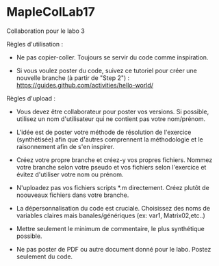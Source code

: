 # MapleColLab17

Collaboration pour le labo 3

Règles d'utilisation :

  - Ne pas copier-coller. Toujours se servir du code comme inspiration.

  - Si vous voulez poster du code, suivez ce tutoriel pour créer une nouvelle branche (à partir de "Step 2") : https://guides.github.com/activities/hello-world/
  
Règles d'upload :

  - Vous devez être collaborateur pour poster vos versions. Si possible, utilisez un nom d'utilisateur qui ne contient pas votre nom/prénom.
  
  - L'idée est de poster votre méthode de résolution de l'exercice (synthétisée) afin que d'autres comprennent la méthodologie et le raisonnement afin de s'en inspirer.
  
  - Créez votre propre branche et créez-y vos propres fichiers. Nommez votre branche selon votre pseudo et vos fichiers selon l'exercice et évitez d'utiliser votre nom ou prénom.
  
  - N'uploadez pas vos fichiers scripts *.m directement. Créez plutôt de noouveaux fichiers dans votre branche.

  - La dépersonnalisation du code est cruciale. Choisissez des noms de variables claires mais banales/génériques (ex: var1, Matrix02,etc..)
  
  - Mettre seulement le minimum de commentaire, le plus synthétique possible.

  - Ne pas poster de PDF ou autre document donné pour le labo. Postez seulement du code.

